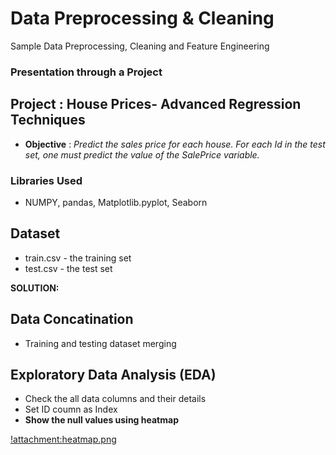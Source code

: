 # Data Preprocessing & Cleaning
Sample Data Preprocessing, Cleaning and Feature Engineering

### Presentation through a Project

## Project : House Prices- Advanced Regression Techniques
- **Objective** : _Predict the sales price for each house. For each Id in the test set, one must predict the value of the SalePrice variable._ 

### Libraries Used 
- NUMPY, pandas, Matplotlib.pyplot, Seaborn

## Dataset
- train.csv - the training set
- test.csv - the test set

**SOLUTION:**

## Data Concatination
- Training and testing dataset merging

## Exploratory Data Analysis (EDA) 
- Check the all data columns and their details
- Set ID coumn as Index
- **Show the null values using heatmap**

[!attachment:heatmap.png](https://github.com/RusticHaze634/Data_Preprocessing_-_Cleaning/blob/main/Images/heatmap.png)
